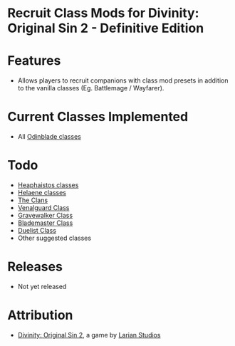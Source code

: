 Recruit Class Mods for Divinity: Original Sin 2 - Definitive Edition
=======

# Features
* Allows players to recruit companions with class mod presets in addition to the vanilla classes (Eg. Battlemage / Wayfarer).

# Current Classes Implemented
* All [Odinblade classes](https://steamcommunity.com/id/odinblade/myworkshopfiles/?appid=435150)

# Todo
* [Heaphaistos classes](https://steamcommunity.com/profiles/76561198042626600/myworkshopfiles/?appid=435150)
* [Helaene classes](https://steamcommunity.com/id/helaene/myworkshopfiles/?appid=435150)
* [The Clans](https://steamcommunity.com/sharedfiles/filedetails/?id=1906635525)
* [Venalguard Class](https://steamcommunity.com/sharedfiles/filedetails/?id=1939967949)
* [Gravewalker Class](https://steamcommunity.com/sharedfiles/filedetails/?id=1908225808)
* [Blademaster Class](https://steamcommunity.com/sharedfiles/filedetails/?id=1600860232)
* [Duelist Class](https://steamcommunity.com/sharedfiles/filedetails/?id=1655513556)
* Other suggested classes

# Releases
* Not yet released

# Attribution
- [Divinity: Original Sin 2](http://store.steampowered.com/app/435150/Divinity_Original_Sin_2/), a game by [Larian Studios](http://larian.com/)

